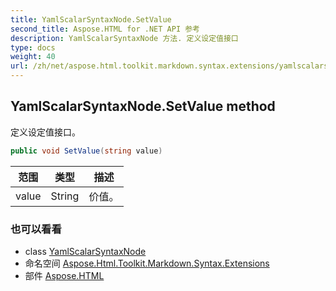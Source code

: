 ```yaml
---
title: YamlScalarSyntaxNode.SetValue
second_title: Aspose.HTML for .NET API 参考
description: YamlScalarSyntaxNode 方法. 定义设定值接口
type: docs
weight: 40
url: /zh/net/aspose.html.toolkit.markdown.syntax.extensions/yamlscalarsyntaxnode/setvalue/
---
```

## YamlScalarSyntaxNode.SetValue method

定义设定值接口。

```csharp
public void SetValue(string value)
```

| 范围 | 类型 | 描述 |
| --- | --- | --- |
| value | String | 价值。 |

### 也可以看看

* class [YamlScalarSyntaxNode](../)
* 命名空间 [Aspose.Html.Toolkit.Markdown.Syntax.Extensions](../../yamlscalarsyntaxnode/)
* 部件 [Aspose.HTML](../../../)


